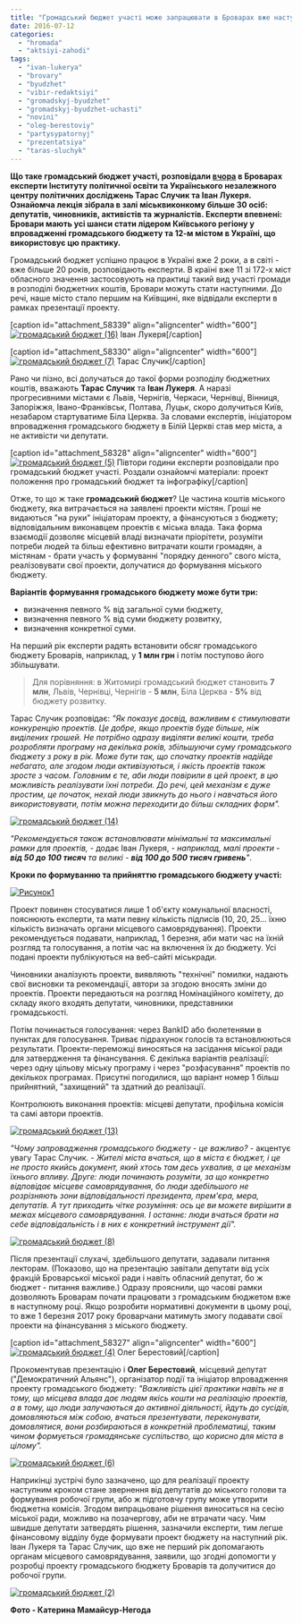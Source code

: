 ```yaml
---
title: "Громадський бюджет участі може запрацювати в Броварах вже наступного року"
date: 2016-07-12
categories: 
  - "hromada"
  - "aktsiyi-zahodi"
tags: 
  - "ivan-lukerya"
  - "brovary"
  - "byudzhet"
  - "vibir-redaktsiyi"
  - "gromadskyj-byudzhet"
  - "gromadskyj-byudzhet-uchasti"
  - "novini"
  - "oleg-berestoviy"
  - "partysypatornyj"
  - "prezentatsiya"
  - "taras-sluchyk"
---
```


**Що таке громадський бюджет участі, розповідали [вчора](https://mpz.brovary.org/anons-11-lypnya-u-brovarah-rozkazhut-pro-uchast-gromadyan-u-rozpodili-byudzhetnyh-koshtiv/) в Броварах експерти Інституту політичної освіти та Українського незалежного центру політичних досліджень Тарас Случик та Іван Лукеря. Ознайомча лекція зібрала в залі міськвиконкому більше 30 осіб: депутатів, чиновників, активістів та журналістів. Експерти впевнені: Бровари мають усі шанси стати лідером Київського регіону у впровадженні громадського бюджету та 12-м містом в Україні, що використовує цю практику.**

Громадський бюджет успішно працює в Україні вже 2 роки, а в світі - вже більше 20 років, розповідають експерти. В країні вже 11 зі 172-х міст обласного значення застосовують на практиці такий вид участі громади в розподілі бюджетних коштів, Бровари можуть стати наступними. До речі, наше місто стало першим на Київщині, яке відвідали експерти в рамках презентації проекту.

\[caption id="attachment\_58339" align="aligncenter" width="600"\][![громадський бюджет (16)](https://mpz.brovary.org/wp-content/uploads/2016/07/gromadskyj-byudzhet-16.jpg)](https://mpz.brovary.org/wp-content/uploads/2016/07/gromadskyj-byudzhet-16.jpg) Іван Лукеря\[/caption\]

\[caption id="attachment\_58330" align="aligncenter" width="600"\][![громадський бюджет (7)](https://mpz.brovary.org/wp-content/uploads/2016/07/gromadskyj-byudzhet-7.jpg)](https://mpz.brovary.org/wp-content/uploads/2016/07/gromadskyj-byudzhet-7.jpg) Тарас Случик\[/caption\]

Рано чи пізно, всі долучаться до такої форми розподілу бюджетних коштів, вважають **Тарас Случик** та **Іван Лукеря**. А наразі прогресивними містами є Львів, Чернігів, Черкаси, Чернівці, Вінниця, Запоріжжя, Івано-Франківськ, Полтава, Луцьк, скоро долучиться Київ, незабаром стартуватиме Біла Церква. За словами експертів, ініціатором впровадження громадського бюджету в Білій Церкві став мер міста, а не активісти чи депутати.

\[caption id="attachment\_58328" align="aligncenter" width="600"\][![громадський бюджет (5)](https://mpz.brovary.org/wp-content/uploads/2016/07/gromadskyj-byudzhet-5.jpg)](https://mpz.brovary.org/wp-content/uploads/2016/07/gromadskyj-byudzhet-5.jpg) Півтори години експерти розповідали про громадський бюджет участі. Роздали ознайомчі матеріали: проект положення про громадський бюджет та інфографіку\[/caption\]

Отже, то що ж таке **громадський бюджет**? Це частина коштів міського бюджету, яка витрачається на заявлені проекти містян. Гроші не видаються "на руки" ініціаторам проекту, а фінансуються з бюджету; відповідальним виконавцем проектів є міська влада. Така форма взаємодії дозволяє місцевій владі визначати пріорітети, розуміти потреби людей та більш ефективно витрачати кошти громадян, а містянам - брати участь у формуванні "порядку денного" свого міста, реалізовувати свої проекти, долучатися до формування міського бюджету.

**Варіантів формування громадського бюджету може бути три:**

- визначення певного % від загальної суми бюджету,
- визначення певного % від суми бюджету розвитку,
- визначення конкретної суми.

На перший рік експерти радять встановити обсяг громадського бюджету Броварів, наприклад, у **1 млн грн** і потім поступово його збільшувати.

> Для порівняння: в Житомирі громадський бюджет становить **7 млн**, Львів, Чернівці, Чернігів - **5 млн**, Біла Церква - **5%** від бюджету розвитку.

Тарас Случик розповідає: _"Як показує досвід, важливим є стимулювати конкуренцію проектів. Це добре, якщо проектів буде більше, ніж виділених грошей. Не потрібно одразу виділяти великі кошти, треба розробляти програму на декілька років, збільшуючи суму громадського бюджету з року в рік. Може бути так, що спочатку проектів надійде небагато, але згодом люди активізуються, і якість проектів також зросте з часом. Головним є те, аби люди повірили в цей проект, в цю можливість реалізувати їхні потреби. До речі, цей механізм є дуже простим, це початок, нехай люди звикнуть до нього і навчаться його використовувати, потім можна переходити до більш складних форм"._

[![громадський бюджет (14)](https://mpz.brovary.org/wp-content/uploads/2016/07/gromadskyj-byudzhet-14.jpg)](https://mpz.brovary.org/wp-content/uploads/2016/07/gromadskyj-byudzhet-14.jpg)

_"Рекомендується також встановлювати мінімальні та максимальні рамки для проектів,_ - додає Іван Лукеря, - _наприклад, малі проекти - **від 50 до 100 тисяч** та великі - **від 100 до 500 тисяч гривень**"_.

**Кроки по формуванню та прийняттю громадського бюджету участі:**

[![Рисунок1](https://mpz.brovary.org/wp-content/uploads/2016/07/Rysunok1.jpg)](https://mpz.brovary.org/wp-content/uploads/2016/07/Rysunok1.jpg)

Проект повинен стосуватися лише 1 об'єкту комунальної власності, пояснюють експерти, та мати певну кількість підписів (10, 20, 25... їхню кількість визначать органи місцевого самоврядування). Проекти рекомендується подавати, наприклад, 1 березня, аби мати час на їхній розгляд та голосування, а потім час на включення їх до бюджету. Усі подані проекти публікуються на веб-сайті міськради.

Чиновники аналізують проекти, виявляють "технічні" помилки, надають свої висновки та рекомендації, автори за згодою вносять зміни до проектів. Проекти передаються на розгляд Номінаційного комітету, до складу якого входять депутати, чиновники, представники громадськості.

Потім починається голосування: через BankID або бюлетенями в пунктах для голосування. Триває підрахунок голосів та встановлюються результати. Проекти-переможці виносяться на засідання міської ради для затвердження та фінансування. Є декілька варіантів реалізації: через одну цільову міську програму і через "розфасування" проектів по декількох програмах. Присутні погодилися, що варіант номер 1 більш прийнятний, "захищений" та здатний до реалізації.

Контролюють виконання проектів: місцеві депутати, профільна комісія та самі автори проектів.

[![громадський бюджет (13)](https://mpz.brovary.org/wp-content/uploads/2016/07/gromadskyj-byudzhet-13.jpg)](https://mpz.brovary.org/wp-content/uploads/2016/07/gromadskyj-byudzhet-13.jpg)

_"Чому запровадження громадського бюджету - це важливо?_ - акцентує увагу Тарас Случик. - _Жителі міста вчаться, що в міста є бюджет, і це не просто якийсь документ, який хтось там десь ухвалив, а це механізм їхнього впливу. Друге: люди починають розуміти, за що конкретно відповідає місцеве самоврядування, бо люди здебільшого не розрізняють зони відповідальності президента, прем'єра, мера, депутатів. А тут приходить чітке розуміння: ось це ви можете вирішити в межах місцевого самоврядування. І останнє: люди вчаться брати на себе відповідальність і в них є конкретний інструмент дії"._

[![громадський бюджет (8)](https://mpz.brovary.org/wp-content/uploads/2016/07/gromadskyj-byudzhet-8.jpg)](https://mpz.brovary.org/wp-content/uploads/2016/07/gromadskyj-byudzhet-8.jpg)

Після презентації слухачі, здебільшого депутати, задавали питання лекторам. (Показово, що на презентацію завітали депутати від усіх фракцій Броварської міської ради і навіть обласний депутат, бо ж бюджет - питання важливе.) Одразу прояснили, що часові рамки дозволяють Броварам почати працювати з громадським бюджетом вже в наступному році. Якщо розробити нормативні документи в цьому році, то вже 1 березня 2017 року броварчани матимуть змогу подавати свої проекти на фінансування з міського бюджету.

\[caption id="attachment\_58327" align="aligncenter" width="600"\][![громадський бюджет (4)](https://mpz.brovary.org/wp-content/uploads/2016/07/gromadskyj-byudzhet-4.jpg)](https://mpz.brovary.org/wp-content/uploads/2016/07/gromadskyj-byudzhet-4.jpg) Олег Берестовий\[/caption\]

Прокоментував презентацію і **Олег Берестовий**, місцевий депутат ("Демократичний Альянс"), організатор події та ініціатор впровадження проекту громадського бюджету: _"Важливість цієї практики навіть не в тому, що місцева влада дає людям якісь кошти на реалізацію проектів, а в тому, що люди залучаються до активної діяльності, йдуть до сусідів, домовляються між собою, вчаться презентувати, переконувати, домовлятися, вони розбираються в конкретній проблематиці, таким чином формується громадянське суспільство, що корисно для міста в цілому"._

[![громадський бюджет (6)](https://mpz.brovary.org/wp-content/uploads/2016/07/gromadskyj-byudzhet-6.jpg)](https://mpz.brovary.org/wp-content/uploads/2016/07/gromadskyj-byudzhet-6.jpg)

Наприкінці зустрічі було зазначено, що для реалізації проекту наступним кроком стане звернення від депутатів до міського голови та формування робочої групи, або ж підготовчу групу може утворити бюджетна комісія. Згодом випрацьоване рішення виноситься на сесію міської ради, можливо на позачергову, аби не втрачати часу. Чим швидше депутати затвердять рішення, зазначили експерти, тим легше фінансовому відділу буде формувати проект бюджету на наступний рік. Іван Лукеря та Тарас Случик, що вже не перший рік допомагають органам місцевого самоврядування, заявили, що згодні допомогти у розробці проекту громадського бюджету Броварів та долучитися до робочої групи.

[![громадський бюджет (2)](https://mpz.brovary.org/wp-content/uploads/2016/07/gromadskyj-byudzhet-2.jpg)](https://mpz.brovary.org/wp-content/uploads/2016/07/gromadskyj-byudzhet-2.jpg)

**Фото - Катерина Мамайсур-Негода**
